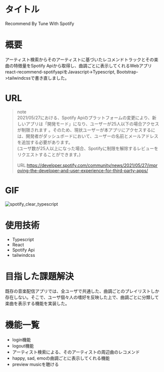 # タイトル
Recommend By Tune With Spotify
# 概要
アーティスト検索からそのアーティストに基づいたレコメンドトラックとその楽曲の特徴量をSpotify Apiから取得し、曲調ごとに表示してくれるWebアプリ
<br>
react-recommend-spotifyapiをJavascript->Typescript, Bootstrap->tailwindcssで書き直しました。
# URL
> note
> <br>
> 2021/05/27における、Spotify Apiのプラットフォームの変更により、新しいアプリは「開発モード」になり、ユーザーが25人以下の場合アクセスが制限されます 。そのため、現状ユーザーが本アプリにアクセスするには、開発者がダッシュボードにおいて、ユーザーの名前とメールアドレスを追加する必要があります。
> <br />
> (ユーザ数が25人以上になった場合、Spotifyに制限を解除するレビューをリクエストすることができます。)
> <br />
> <br />
> URL:https://developer.spotify.com/community/news/2021/05/27/improving-the-developer-and-user-experience-for-third-party-apps/

# GIF

![spotify_clear_typescript](https://user-images.githubusercontent.com/72216137/167285099-c0dbfc24-51f6-4a2c-be30-21ab5b9e9420.gif)

# 使用技術
- Typescript
- React
- Spotify Api
- tailwindcss

# 目指した課題解決
既存の音楽配信アプリでは、全ユーザで共通した、曲調ごとのプレイリストしか存在しない。そこで、ユーザ個々人の嗜好を反映した上で、曲調ごとに分類して楽曲を表示する機能を実装した。
# 機能一覧
- login機能
- logout機能
- アーティスト検索による、そのアーティストの周辺曲のレコメンド
- happy, sad, emoの曲調ごとに表示してくれる機能
- preview musicを聴ける

